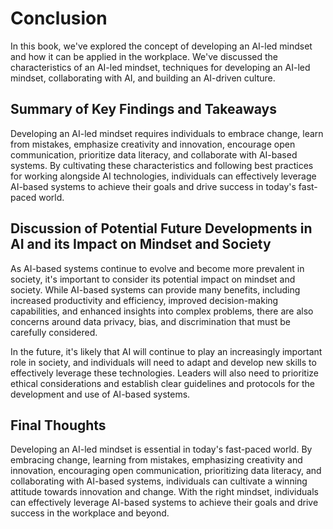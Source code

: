 Conclusion
==========

In this book, we've explored the concept of developing an AI-led mindset and how it can be applied in the workplace. We've discussed the characteristics of an AI-led mindset, techniques for developing an AI-led mindset, collaborating with AI, and building an AI-driven culture.

Summary of Key Findings and Takeaways
-------------------------------------

Developing an AI-led mindset requires individuals to embrace change, learn from mistakes, emphasize creativity and innovation, encourage open communication, prioritize data literacy, and collaborate with AI-based systems. By cultivating these characteristics and following best practices for working alongside AI technologies, individuals can effectively leverage AI-based systems to achieve their goals and drive success in today's fast-paced world.

Discussion of Potential Future Developments in AI and its Impact on Mindset and Society
---------------------------------------------------------------------------------------

As AI-based systems continue to evolve and become more prevalent in society, it's important to consider its potential impact on mindset and society. While AI-based systems can provide many benefits, including increased productivity and efficiency, improved decision-making capabilities, and enhanced insights into complex problems, there are also concerns around data privacy, bias, and discrimination that must be carefully considered.

In the future, it's likely that AI will continue to play an increasingly important role in society, and individuals will need to adapt and develop new skills to effectively leverage these technologies. Leaders will also need to prioritize ethical considerations and establish clear guidelines and protocols for the development and use of AI-based systems.

Final Thoughts
--------------

Developing an AI-led mindset is essential in today's fast-paced world. By embracing change, learning from mistakes, emphasizing creativity and innovation, encouraging open communication, prioritizing data literacy, and collaborating with AI-based systems, individuals can cultivate a winning attitude towards innovation and change. With the right mindset, individuals can effectively leverage AI-based systems to achieve their goals and drive success in the workplace and beyond.


